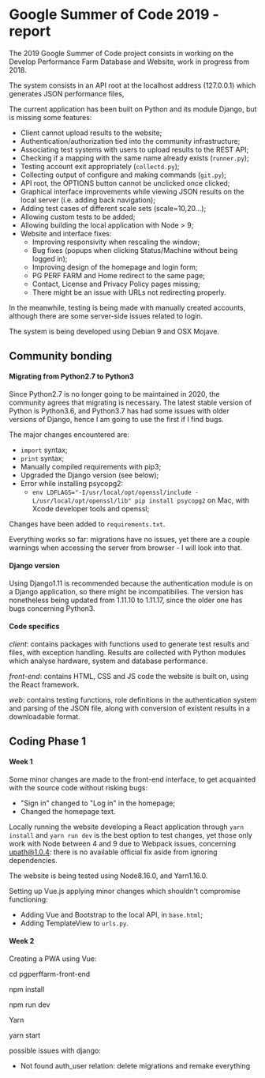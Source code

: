 # Google Summer of Code 2019 - report

The 2019 Google Summer of Code project consists in working on the Develop Performance Farm Database and Website, work in progress from 2018. 

The system consists in an API root at the localhost address (127.0.0.1) which generates JSON performance files, 

The current application has been built on Python and its module Django, but is missing some features:

* Client cannot upload results to the website;
* Authentication/authorization tied into the community infrastructure;
* Associating test systems with users to upload results to the REST API;
* Checking if a mapping with the same name already exists (`runner.py`);
* Testing account exit appropriately (`collectd.py`);
* Collecting output of configure and making commands (`git.py`);
* API root, the OPTIONS button cannot be unclicked once clicked;
* Graphical interface improvements while viewing JSON results on the local server (i.e. adding back navigation); 
* Adding test cases of different scale sets (scale=10,20…);
* Allowing custom tests to be added;
* Allowing building the local application with Node > 9;
* Website and interface fixes:
  * Improving responsivity when rescaling the window;
  * Bug fixes (popups when clicking Status/Machine without being logged in);
  * Improving design of the homepage and login form;
  * PG PERF FARM and Home redirect to the same page;
  * Contact, License and Privacy Policy pages missing;
  * There might be an issue with URLs not redirecting properly.

In the meanwhile, testing is being made with manually created accounts, although there are some server-side issues related to login.

The system is being developed using Debian 9 and OSX Mojave.



## Community bonding

#### Migrating from Python2.7 to Python3

Since Python2.7 is no longer going to be maintained in 2020, the community agrees that migrating is necessary. The latest stable version of Python is Python3.6, and Python3.7 has had some issues with older versions of Django, hence I am going to use the first if I find bugs.

The major changes encountered are:

* `import` syntax;
* `print` syntax;
* Manually compiled requirements with pip3;
* Upgraded the Django version (see below);
* Error while installing psycopg2:
  * `env LDFLAGS="-I/usr/local/opt/openssl/include -L/usr/local/opt/openssl/lib" pip install psycopg2` on Mac, with Xcode developer tools and openssl;

Changes have been added to `requirements.txt`. 

Everything works so far: migrations have no issues, yet there are a couple warnings when accessing the server from browser - I will look into that.



#### Django version

Using Django1.11 is recommended because the authentication module is on a Django application, so there might be incompatibilies. The version has nonetheless being updated from 1.11.10 to 1.11.17, since the older one has bugs concerning Python3.



#### Code specifics

*client*: contains packages with functions used to generate test results and files, with exception handling. Results are collected with Python modules which analyse hardware, system and database performance. 

*front-end*: contains HTML, CSS and JS code the website is built on, using the React framework.

*web*: contains testing functions, role definitions in the authentication system and parsing of the JSON file, along with conversion of existent results in a downloadable format.



## Coding Phase 1

#### Week 1

Some minor changes are made to the front-end interface, to get acquainted with the source code without risking bugs:

* "Sign in" changed to "Log in" in the homepage;
* Changed the homepage text.

Locally running the website developing a React application through `yarn install` and `yarn run dev` is the best option to test changes, yet those only work with Node between 4 and 9 due to Webpack issues, concerning upath@1.0.4: there is no available official fix aside from ignoring dependencies.

The website is being tested using Node8.16.0, and Yarn1.16.0.



Setting up Vue.js applying minor changes which shouldn't compromise functioning:

* Adding Vue and Bootstrap to the local API, in `base.html`;
* Adding TemplateView to `urls.py`.



#### Week 2

Creating a PWA using Vue:

cd pgperffarm-front-end

npm install

npm run dev

Yarn

yarn start



possible issues with django:

- Not found auth_user relation: delete migrations and remake everything



